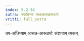 ```yaml
---
index: 5.2.34
sutra: उपाधिभ्यां त्यकन्नासन्नारूढयोः
vritti: full_sutra
---
```


उप-अधिभ्याम् आसन्न-आरूढयोः संज्ञायाम्  त्यकन्